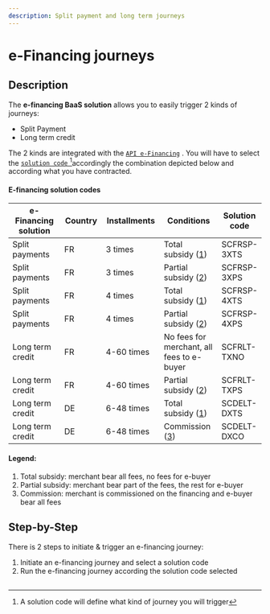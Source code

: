 ```yaml
---
description: Split payment and long term journeys
---
```


# e-Financing journeys

## Description

The **e-financing BaaS solution** allows you to easily trigger 2 kinds of journeys:

* Split Payment
* Long term credit

The 2 kinds are integrated with the  [`API e-Financing`](../../api-reference/e-financing-api/v-1.0.md) . You will have to select the [`solution code` ](#user-content-fn-1)[^1]accordingly the combination depicted below and according what you have contracted.

#### E-financing solution codes

<table><thead><tr><th width="204">e-Financing solution</th><th width="98">Country</th><th width="138">Installments</th><th width="161">Conditions</th><th>Solution code</th></tr></thead><tbody><tr><td>Split payments</td><td>FR</td><td>3 times</td><td>Total subsidy (<a href="./#legend">1</a>)</td><td>SCFRSP-3XTS</td></tr><tr><td>Split payments</td><td>FR</td><td>3 times</td><td>Partial subsidy (<a href="./#legend">2</a>)</td><td>SCFRSP-3XPS</td></tr><tr><td>Split payments</td><td>FR</td><td>4 times</td><td>Total subsidy (<a href="./#legend">1</a>)</td><td>SCFRSP-4XTS</td></tr><tr><td>Split payments</td><td>FR</td><td>4 times</td><td>Partial subsidy (<a href="./#legend">2</a>)</td><td>SCFRSP-4XPS</td></tr><tr><td>Long term credit</td><td>FR</td><td>4-60 times</td><td>No fees for merchant, all fees to e-buyer</td><td>SCFRLT-TXNO</td></tr><tr><td>Long term credit</td><td>FR</td><td>4-60 times</td><td>Partial subsidy (<a href="./#legend">2</a>)</td><td>SCFRLT-TXPS</td></tr><tr><td>Long term credit</td><td>DE</td><td>6-48 times</td><td>Total subsidy (<a href="./#legend">1</a>)</td><td>SCDELT-DXTS</td></tr><tr><td>Long term credit</td><td>DE</td><td>6-48 times</td><td>Commission (<a href="./#legend">3</a>)</td><td>SCDELT-DXCO</td></tr></tbody></table>

#### Legend:

1. Total subsidy: merchant bear all fees, no fees for e-buyer&#x20;
2. Partial subsidy: merchant bear part of the fees, the rest for e-buyer
3. Commission: merchant is commissioned on the financing and e-buyer bear all fees &#x20;

## Step-by-Step

There is 2 steps to initiate & trigger an e-financing journey:&#x20;

1. Initiate an e-financing journey and select a solution code
2. Run the e-financing journey according the solution code selected

##

[^1]: A solution code will define what kind of journey you will trigger

